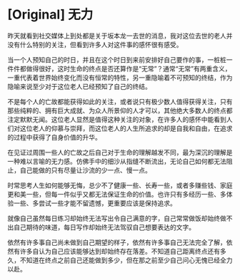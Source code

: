 # [Original] 无力


昨天就看到社交媒体上到处都是关于坂本龙一去世的消息，我对这位去世的老人并没有什么特别的关注，但看到许多人对这件事的感怀很有感受。

当一个人预知自己的时日，并且在这个时日到来前安排好自己要作的事，一桩桩一件件都做得很好，这时生命的终点是否还算作是“无常”？通常“无常”有两重含义，一重代表着世界始终变化而没有恒常的特性，另一重隐喻着不可预知的终结，作为隐喻来说至少对于这位老人已经预知了自己的终结。

不是每个人的亡故都能获得如此的关注，或者说只有极少数人值得获得关注，只有那些纯粹的、拥有巨大成就、为众人所景仰的人才可以，其他绝大多数人的终点都注定默默无闻。这位老人显然是值得这种关注的对象，在许多人的感怀中能看到人们对这位老人的仰慕与崇拜，而这位老人的人生所追求的却是自我和自由，在追求的过程中获得了自身价值的升华。

在见证过周围一些人的亡故之后自己对于生命的理解越发不同，最为深沉的理解是一种难以言喻的无力感。仿佛手中的细沙从指缝不断流出，无论自己如何都无法阻止，自己能做的只有尽量让沙流的少一点、慢一点。

时常思考人生如何能够无悔，总少不了健康一些、长寿一些，或者多赚些钱、家庭更和美一些，但每一件似乎又都无法保证生命的价值。也许只有多经历一些、多体验一些、多尝试一些才能不留遗憾，更重要应该是保持追求。

就像自己虽然每日练习却始终无法写出令自己满意的字，自己常常做饭却始终做不出自己期待的味道，每日写作却始终无法驾驭自己想要表达的文字。

依然有许多事自己尚未做到自己期望的样子，依然有许多事自己无法完全了解，依然有许多自认为自己应该能够达到却始终存在落差。不知道自己距离终点还有多久，不知道在终点之前自己还能做到多少，但在那之前至少自己问心无愧已经全力以赴。

